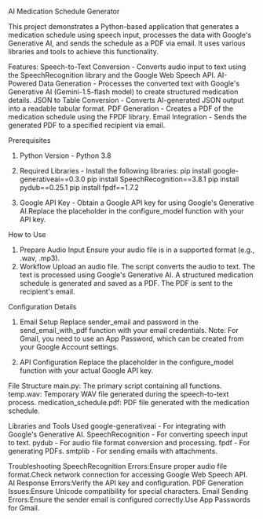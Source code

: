 AI Medication Schedule Generator

This project demonstrates a Python-based application that generates a medication schedule using speech input, processes the data with Google's Generative AI, and sends the schedule as a PDF via email. It uses various libraries and tools to achieve this functionality.

Features:
  Speech-to-Text Conversion - Converts audio input to text using the SpeechRecognition library and the Google Web Speech API.
  AI-Powered Data Generation - Processes the converted text with Google's Generative AI (Gemini-1.5-flash model) to create structured medication details.
  JSON to Table Conversion - Converts AI-generated JSON output into a readable tabular format.
  PDF Generation - Creates a PDF of the medication schedule using the FPDF library.
  Email Integration - Sends the generated PDF to a specified recipient via email.

Prerequisites
1. Python Version - Python 3.8
   
2. Required Libraries - Install the following libraries:
  pip install google-generativeai==0.3.0
  pip install SpeechRecognition==3.8.1
  pip install pydub==0.25.1
  pip install fpdf==1.7.2

3. Google API Key - Obtain a Google API key for using Google's Generative AI.Replace the placeholder in the configure_model function with your API key.

How to Use
1. Prepare Audio Input
Ensure your audio file is in a supported format (e.g., .wav, .mp3).
3. Workflow
Upload an audio file.
The script converts the audio to text.
The text is processed using Google's Generative AI.
A structured medication schedule is generated and saved as a PDF.
The PDF is sent to the recipient's email.

Configuration Details

1. Email Setup
Replace sender_email and password in the send_email_with_pdf function with your email credentials.
Note: For Gmail, you need to use an App Password, which can be created from your Google Account settings.

2. API Configuration
Replace the placeholder in the configure_model function with your actual Google API key.

File Structure
main.py: The primary script containing all functions.
temp.wav: Temporary WAV file generated during the speech-to-text process.
medication_schedule.pdf: PDF file generated with the medication schedule.

Libraries and Tools Used
google-generativeai - For integrating with Google's Generative AI.
SpeechRecognition - For converting speech input to text.
pydub - For audio file format conversion and processing.
fpdf - For generating PDFs.
smtplib - For sending emails with attachments.

Troubleshooting
SpeechRecognition Errors:Ensure proper audio file format.Check network connection for accessing Google Web Speech API.
AI Response Errors:Verify the API key and configuration.
PDF Generation Issues:Ensure Unicode compatibility for special characters.
Email Sending Errors:Ensure the sender email is configured correctly.Use App Passwords for Gmail.
